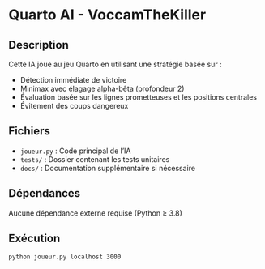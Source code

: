 # Quarto AI - VoccamTheKiller

## Description
Cette IA joue au jeu Quarto en utilisant une stratégie basée sur :
- Détection immédiate de victoire
- Minimax avec élagage alpha-bêta (profondeur 2)
- Évaluation basée sur les lignes prometteuses et les positions centrales
- Évitement des coups dangereux

## Fichiers
- `joueur.py` : Code principal de l’IA
- `tests/` : Dossier contenant les tests unitaires
- `docs/` : Documentation supplémentaire si nécessaire

## Dépendances
Aucune dépendance externe requise (Python ≥ 3.8)

## Exécution
```bash
python joueur.py localhost 3000
```
